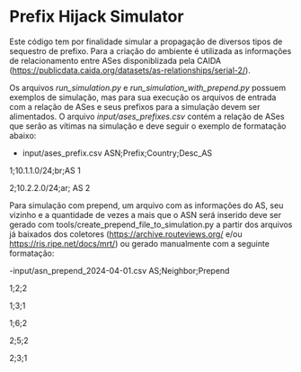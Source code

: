 # Prefix Hijack Simulator

Este código tem por finalidade simular a propagação de diversos tipos de sequestro de prefixo.
Para a criação do ambiente é utilizada as informações de relacionamento entre ASes disponiblizada pela CAIDA (https://publicdata.caida.org/datasets/as-relationships/serial-2/).

Os arquivos *run_simulation.py* e *run_simulation_with_prepend.py* possuem exemplos de simulação, mas para sua execução os arquivos de entrada com a relação de ASes e seus prefixos para a simulação devem ser alimentados. 
O arquivo *input/ases_prefixes.csv* contém a relação de ASes que serão as vítimas na simulação e deve seguir o exemplo de formatação abaixo:

- input/ases_prefix.csv
ASN;Prefix;Country;Desc_AS

1;10.1.1.0/24;br;AS 1

2;10.2.2.0/24;ar; AS 2

Para simulação com prepend, um arquivo com as informações do AS, seu vizinho e a quantidade de vezes a mais que o ASN será inserido deve ser gerado com tools/create_prepend_file_to_simulation.py a partir dos arquivos já baixados dos coletores (https://archive.routeviews.org/ e/ou https://ris.ripe.net/docs/mrt/) ou gerado manualmente com a seguinte formatação:

-input/asn_prepend_2024-04-01.csv
AS;Neighbor;Prepend

1;2;2

1;3;1

1;6;2

2;5;2

2;3;1
